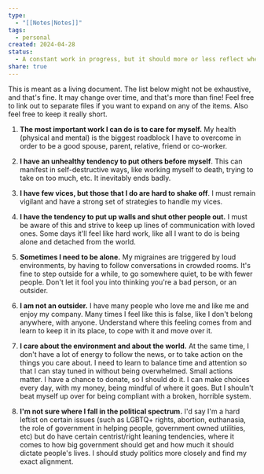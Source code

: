 ```yaml
---
type:
  - "[[Notes|Notes]]"
tags:
  - personal
created: 2024-04-28
status:
  - A constant work in progress, but it should more or less reflect where I'm at presently.
share: true
---
```


This is meant as a living document. The list below might not be exhaustive, and that's fine. It may change over time, and that's more than fine! Feel free to link out to separate files if you want to expand on any of the items. Also feel free to keep it really short.

1. **The most important work I can do is to care for myself.** My health (physical and mental) is the biggest roadblock I have to overcome in order to be a good spouse, parent, relative, friend or co-worker.

2. **I have an unhealthy tendency to put others before myself**. This can manifest in self-destructive ways, like working myself to death, trying to take on too much, etc. It inevitably ends badly.

3. **I have few vices, but those that I do are hard to shake off**. I must remain vigilant and have a strong set of strategies to handle my vices.

4. **I have the tendency to put up walls and shut other people out.** I must be aware of this and strive to keep up lines of communication with loved ones. Some days it'll feel like hard work, like all I want to do is being alone and detached from the world.

5. **Sometimes I need to be alone.** My migraines are triggered by loud environments, by having to follow conversations in crowded rooms. It's fine to step outside for a while, to go somewhere quiet, to be with fewer people. Don't let it fool you into thinking you're a bad person, or an outsider.

6. **I am not an outsider.** I have many people who love me and like me and enjoy my company. Many times I feel like this is false, like I don't belong anywhere, with anyone. Understand where this feeling comes from and learn to keep it in its place, to cope with it and move over it.

7. **I care about the environment and about the world.** At the same time, I don't have a lot of energy to follow the news, or to take action on the things you care about. I need to learn to balance time and attention so that I can stay tuned in without being overwhelmed. Small actions matter. I have a chance to donate, so I should do it. I can make choices every day, with my money, being mindful of where it goes. But I shouln't beat myself up over for being compliant with a broken, horrible system.

8. **I'm not sure where I fall in the political spectrum.** I'd say I'm a hard leftist on certain issues (such as LGBTQ+ rights, abortion, euthanasia, the role of government in helping people, government owned utilities, etc) but do have certain centrist/right leaning tendencies, where it comes to how big government should get and how much it should dictate people's lives. I should study politics more closely and find my exact alignment.